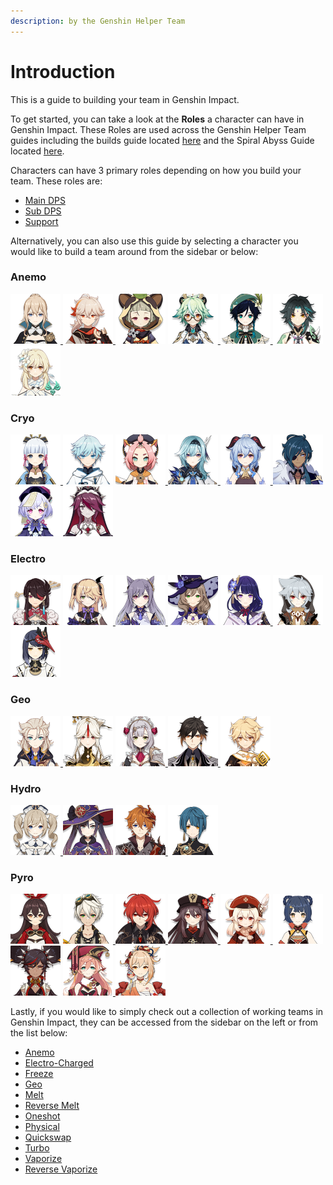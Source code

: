 ```yaml
---
description: by the Genshin Helper Team
---
```


# Introduction

This is a guide to building your team in Genshin Impact.

To get started, you can take a look at the **Roles** a character can have in Genshin Impact. These Roles are used across the Genshin Helper Team guides including the builds guide located [here](https://tinyurl.com/genshinbuilds) and the Spiral Abyss Guide located [here](https://genshinhelper.gitbook.io/abyss/).

Characters can have 3 primary roles depending on how you build your team. These roles are:

* [Main DPS](roles/main-dps.md)
* [Sub DPS](roles/sub-dps/)
* [Support](roles/support/)

Alternatively, you can also use this guide by selecting a character you would like to build a team around from the sidebar or below:

### Anemo

[![](.gitbook/assets/ui_avataricon_jean.png) ](characters/anemo/jean.md)[![](.gitbook/assets/ui_avataricon_kazuha.png) ](characters/anemo/kazuha.md)[![](.gitbook/assets/ui_avataricon_sayu.png)](characters/anemo/sayu.md) [![](.gitbook/assets/ui_avataricon_sucrose.png) ](characters/anemo/sucrose.md)[![](.gitbook/assets/ui_avataricon_venti.png) ](characters/anemo/venti.md)[![](.gitbook/assets/ui_avataricon_xiao.png) ](characters/anemo/xiao.md)[![](.gitbook/assets/ui_avataricon_lumine_anemo.png) ](characters/anemo/traveler-anemo.md)

### Cryo

[![](.gitbook/assets/ui_avataricon_ayaka.png) ](characters/cryo/ayaka.md)[![](.gitbook/assets/ui_avataricon_chongyun.png)](characters/cryo/chongyun.md) [![](.gitbook/assets/ui_avataricon_diona.png) ](characters/cryo/diona.md)[![](.gitbook/assets/ui_avataricon_eula.png) ](characters/cryo/eula.md)[![](.gitbook/assets/ui_avataricon_ganyu.png) ](characters/cryo/ganyu.md)[![](.gitbook/assets/ui_avataricon_kaeya.png) ](characters/cryo/kaeya.md)[![](.gitbook/assets/ui_avataricon_qiqi.png)](characters/cryo/qiqi.md) [![](.gitbook/assets/ui_avataricon_rosaria.png) ](characters/cryo/rosaria.md)

### Electro

[![](.gitbook/assets/ui_avataricon_beidou.png)](characters/electro/beidou.md) [![](.gitbook/assets/ui_avataricon_fischl.png) ](characters/electro/fischl.md)[![](.gitbook/assets/ui_avataricon_keqing.png) ](characters/electro/keqing.md)[![](.gitbook/assets/ui_avataricon_lisa.png)](characters/electro/lisa.md) [![](.gitbook/assets/ui_avataricon_shougun.png) ](characters/electro/raiden-shogun.md)[![](.gitbook/assets/ui_avataricon_razor.png) ](characters/electro/razor.md)[![](.gitbook/assets/ui_avataricon_sara.png) ](characters/electro/kujou-sara.md)

### Geo

[![](.gitbook/assets/ui_avataricon_albedo.png) ](characters/geo/albedo.md)[![](.gitbook/assets/ui_avataricon_ningguang.png)](characters/geo/ningguang.md) [![](.gitbook/assets/ui_avataricon_noelle.png) ](characters/geo/noelle.md)[![](.gitbook/assets/ui_avataricon_zhongli.png) ](characters/geo/zhongli.md)[![](.gitbook/assets/ui_avataricon_aether_geo.png) ](characters/geo/traveler-geo.md)

### Hydro

[![](.gitbook/assets/ui_avataricon_barbara.png) ](characters/hydro/barbara.md)[![](.gitbook/assets/ui_avataricon_mona.png)](characters/hydro/mona.md) [![](.gitbook/assets/ui_avataricon_tartaglia.png) ](characters/hydro/tartaglia.md)[![](.gitbook/assets/ui_avataricon_xingqiu.png) ](characters/hydro/xingqiu.md)

### Pyro

[![](.gitbook/assets/ui_avataricon_amber.png)](characters/pyro/amber.md) [![](.gitbook/assets/ui_avataricon_bennett.png) ](characters/pyro/bennett.md)[![](.gitbook/assets/ui_avataricon_diluc.png) ](characters/pyro/diluc.md)[![](.gitbook/assets/ui_avataricon_hutao.png) ](characters/pyro/hu-tao.md)[![](.gitbook/assets/ui_avataricon_klee.png) ](characters/pyro/klee.md)[![](.gitbook/assets/ui_avataricon_xiangling.png)](characters/pyro/xiangling.md) [![](.gitbook/assets/ui_avataricon_xinyan.png)](characters/pyro/xinyan.md) [![](.gitbook/assets/ui_avataricon_yanfei.png) ](characters/pyro/yanfei.md)[![](.gitbook/assets/ui_avataricon_yoimiya.png) ](characters/pyro/yoimiya.md)

Lastly, if you would like to simply check out a collection of working teams in Genshin Impact, they can be accessed from the sidebar on the left or from the list below:

* [Anemo](characters/anemo/)
* [Electro-Charged](teams/electro-charged.md)
* [Freeze](teams/freeze.md)
* [Geo](characters/geo/)
* [Melt](teams/melt.md)
* [Reverse Melt](teams/reverse-melt.md)
* [Oneshot]()
* [Physical](teams/physical.md)
* [Quickswap]()
* [Turbo](teams/overload.md)
* [Vaporize](teams/reverse-vaporize.md)
* [Reverse Vaporize](teams/vaporize.md)

